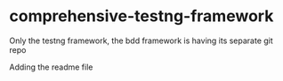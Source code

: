 # comprehensive-testng-framework
Only the testng framework, the bdd framework is having its separate git repo

Adding the readme file
